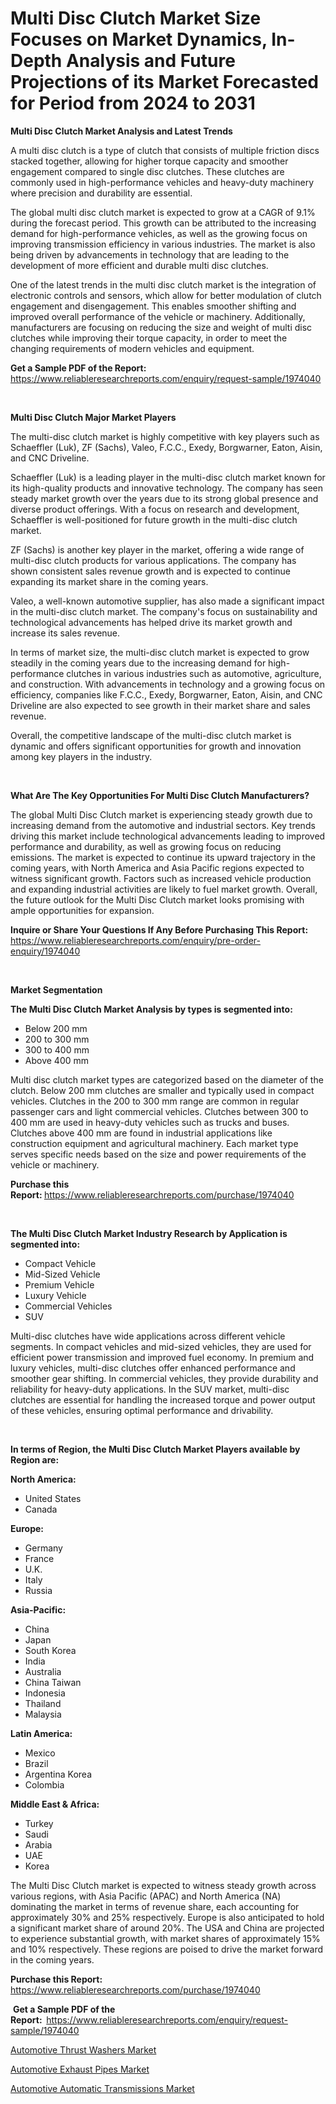 <p><h1>Multi Disc Clutch Market Size Focuses on Market Dynamics, In-Depth Analysis and Future Projections of its Market Forecasted for Period from 2024 to 2031</h1></p><p><strong>Multi Disc Clutch Market Analysis and Latest Trends</strong></p>
<p><p>A multi disc clutch is a type of clutch that consists of multiple friction discs stacked together, allowing for higher torque capacity and smoother engagement compared to single disc clutches. These clutches are commonly used in high-performance vehicles and heavy-duty machinery where precision and durability are essential.</p><p>The global multi disc clutch market is expected to grow at a CAGR of 9.1% during the forecast period. This growth can be attributed to the increasing demand for high-performance vehicles, as well as the growing focus on improving transmission efficiency in various industries. The market is also being driven by advancements in technology that are leading to the development of more efficient and durable multi disc clutches.</p><p>One of the latest trends in the multi disc clutch market is the integration of electronic controls and sensors, which allow for better modulation of clutch engagement and disengagement. This enables smoother shifting and improved overall performance of the vehicle or machinery. Additionally, manufacturers are focusing on reducing the size and weight of multi disc clutches while improving their torque capacity, in order to meet the changing requirements of modern vehicles and equipment.</p></p>
<p><strong>Get a Sample PDF of the Report:&nbsp;</strong> <a href="https://www.reliableresearchreports.com/enquiry/request-sample/1974040">https://www.reliableresearchreports.com/enquiry/request-sample/1974040</a></p>
<p>&nbsp;</p>
<p><strong>Multi Disc Clutch Major Market Players</strong></p>
<p><p>The multi-disc clutch market is highly competitive with key players such as Schaeffler (Luk), ZF (Sachs), Valeo, F.C.C., Exedy, Borgwarner, Eaton, Aisin, and CNC Driveline. </p><p>Schaeffler (Luk) is a leading player in the multi-disc clutch market known for its high-quality products and innovative technology. The company has seen steady market growth over the years due to its strong global presence and diverse product offerings. With a focus on research and development, Schaeffler is well-positioned for future growth in the multi-disc clutch market.</p><p>ZF (Sachs) is another key player in the market, offering a wide range of multi-disc clutch products for various applications. The company has shown consistent sales revenue growth and is expected to continue expanding its market share in the coming years.</p><p>Valeo, a well-known automotive supplier, has also made a significant impact in the multi-disc clutch market. The company's focus on sustainability and technological advancements has helped drive its market growth and increase its sales revenue.</p><p>In terms of market size, the multi-disc clutch market is expected to grow steadily in the coming years due to the increasing demand for high-performance clutches in various industries such as automotive, agriculture, and construction. With advancements in technology and a growing focus on efficiency, companies like F.C.C., Exedy, Borgwarner, Eaton, Aisin, and CNC Driveline are also expected to see growth in their market share and sales revenue.</p><p>Overall, the competitive landscape of the multi-disc clutch market is dynamic and offers significant opportunities for growth and innovation among key players in the industry.</p></p>
<p>&nbsp;</p>
<p><strong>What Are The Key Opportunities For Multi Disc Clutch Manufacturers?</strong></p>
<p><p>The global Multi Disc Clutch market is experiencing steady growth due to increasing demand from the automotive and industrial sectors. Key trends driving this market include technological advancements leading to improved performance and durability, as well as growing focus on reducing emissions. The market is expected to continue its upward trajectory in the coming years, with North America and Asia Pacific regions expected to witness significant growth. Factors such as increased vehicle production and expanding industrial activities are likely to fuel market growth. Overall, the future outlook for the Multi Disc Clutch market looks promising with ample opportunities for expansion.</p></p>
<p><strong>Inquire or Share Your Questions If Any Before Purchasing This Report:</strong> <a href="https://www.reliableresearchreports.com/enquiry/pre-order-enquiry/1974040">https://www.reliableresearchreports.com/enquiry/pre-order-enquiry/1974040</a></p>
<p>&nbsp;</p>
<p><strong>Market Segmentation</strong></p>
<p><strong>The Multi Disc Clutch Market Analysis by types is segmented into:</strong></p>
<p><ul><li>Below 200 mm</li><li>200 to 300 mm</li><li>300 to 400 mm</li><li>Above 400 mm</li></ul></p>
<p><p>Multi disc clutch market types are categorized based on the diameter of the clutch. Below 200 mm clutches are smaller and typically used in compact vehicles. Clutches in the 200 to 300 mm range are common in regular passenger cars and light commercial vehicles. Clutches between 300 to 400 mm are used in heavy-duty vehicles such as trucks and buses. Clutches above 400 mm are found in industrial applications like construction equipment and agricultural machinery. Each market type serves specific needs based on the size and power requirements of the vehicle or machinery.</p></p>
<p><strong>Purchase this Report:&nbsp;</strong><a href="https://www.reliableresearchreports.com/purchase/1974040">https://www.reliableresearchreports.com/purchase/1974040</a></p>
<p>&nbsp;</p>
<p><strong>The Multi Disc Clutch Market Industry Research by Application is segmented into:</strong></p>
<p><ul><li>Compact Vehicle</li><li>Mid-Sized Vehicle</li><li>Premium Vehicle</li><li>Luxury Vehicle</li><li>Commercial Vehicles</li><li>SUV</li></ul></p>
<p><p>Multi-disc clutches have wide applications across different vehicle segments. In compact vehicles and mid-sized vehicles, they are used for efficient power transmission and improved fuel economy. In premium and luxury vehicles, multi-disc clutches offer enhanced performance and smoother gear shifting. In commercial vehicles, they provide durability and reliability for heavy-duty applications. In the SUV market, multi-disc clutches are essential for handling the increased torque and power output of these vehicles, ensuring optimal performance and drivability.</p></p>
<p>&nbsp;</p>
<p><strong>In terms of Region, the Multi Disc Clutch Market Players available by Region are:</strong></p>
<p>
    <p> <strong> North America: </strong>
        <ul>
            <li>United States</li>
            <li>Canada</li>
        </ul>
        </p> 
    <p> <strong> Europe: </strong>
        <ul>
            <li>Germany</li>
            <li>France</li>
            <li>U.K.</li>
            <li>Italy</li>
            <li>Russia</li>
        </ul>
        </p> 
    <p> <strong> Asia-Pacific: </strong>
        <ul>
            <li>China</li>
            <li>Japan</li>
            <li>South Korea</li>
            <li>India</li>
            <li>Australia</li>
            <li>China Taiwan</li>
            <li>Indonesia</li>
            <li>Thailand</li>
            <li>Malaysia</li>
        </ul>
        </p> 
    <p> <strong> Latin America: </strong>
        <ul>
            <li>Mexico</li>
            <li>Brazil</li>
            <li>Argentina Korea</li>
            <li>Colombia</li>
        </ul>
        </p> 
    <p> <strong> Middle East & Africa: </strong>
        <ul>
            <li>Turkey</li>
            <li>Saudi</li>
            <li>Arabia</li>
            <li>UAE</li>
            <li>Korea</li>
        </ul>
    </p>
    </p>
<p><p>The Multi Disc Clutch market is expected to witness steady growth across various regions, with Asia Pacific (APAC) and North America (NA) dominating the market in terms of revenue share, each accounting for approximately 30% and 25% respectively. Europe is also anticipated to hold a significant market share of around 20%. The USA and China are projected to experience substantial growth, with market shares of approximately 15% and 10% respectively. These regions are poised to drive the market forward in the coming years.</p></p>
<p><strong>Purchase this Report: </strong><a href="https://www.reliableresearchreports.com/purchase/1974040">https://www.reliableresearchreports.com/purchase/1974040</a></p>
<p>&nbsp;<strong>Get a Sample PDF of the Report:&nbsp;&nbsp;</strong><a href="https://www.reliableresearchreports.com/enquiry/request-sample/1974040">https://www.reliableresearchreports.com/enquiry/request-sample/1974040</a></p>
<p><strong></strong></p>
<p><p><a href="https://github.com/wwwkeltoum/Market-Research-Report-List-2/blob/main/automotive-thrust-washers-market.md">Automotive Thrust Washers Market</a></p><p><a href="https://github.com/gamblestampleyjenny50m5sl6/Market-Research-Report-List-1/blob/main/automotive-exhaust-pipes-market.md">Automotive Exhaust Pipes Market</a></p><p><a href="https://github.com/nicholepatriciadoylenwnrjr0/Market-Research-Report-List-1/blob/main/automotive-automatic-transmissions-market.md">Automotive Automatic Transmissions Market</a></p></p>